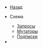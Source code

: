 - [Назад](/)

- Схема
    - [Запросы](/schema/query)
    - [Мутаторы](/schema/mutation)
    - [Подписки](/schema/subscription)

-
